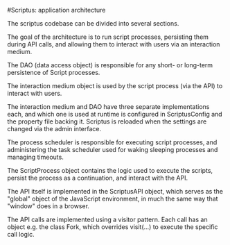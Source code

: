 
#Scriptus: application architecture

The scriptus codebase can be divided into several sections.

The goal of the architecture is to run script processes, persisting them during API calls, and allowing them to interact with users via an interaction medium.

The DAO (data access object) is responsible for any short- or long-term persistence of Script processes.

The interaction medium object is used by the script process (via the API) to interact with users.

The interaction medium and DAO have three separate implementations each, and which one is used at runtime is configured in ScriptusConfig and the property file backing it. Scriptus is reloaded when the settings are changed via the admin interface.

The process scheduler is responsible for executing script processes, and administering the task scheduler used for waking sleeping processes and managing timeouts.

The ScriptProcess object contains the logic used to execute the scripts, persist the process as a continuation, and interact with the API.

The API itself is implemented in the ScriptusAPI object, which serves as the "global" object of the JavaScript environment, in much the same way that "window" does in a browser.

The API calls are implemented using a visitor pattern. Each call has an object e.g. the class Fork, which overrides visit(...) to execute the specific call logic.


